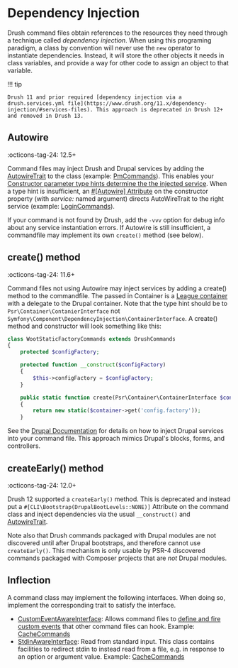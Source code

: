Dependency Injection
==================

Drush command files obtain references to the resources they need through a technique called _dependency injection_. When using this programing paradigm, a class by convention will never use the `new` operator to instantiate dependencies. Instead, it will store the other objects it needs in  class variables, and provide a way for other code to assign an object to that variable.

!!! tip

    Drush 11 and prior required [dependency injection via a drush.services.yml file](https://www.drush.org/11.x/dependency-injection/#services-files). This approach is deprecated in Drush 12+ and removed in Drush 13.

Autowire
------------------
:octicons-tag-24: 12.5+

Command files may inject Drush and Drupal services by adding the [AutowireTrait](https://github.com/drush-ops/drush/blob/13.x/src/Commands/AutowireTrait.php) to the class (example: [PmCommands](https://github.com/drush-ops/drush/blob/13.x/src/Commands/pm/PmCommands.php)). This enables your [Constructor parameter type hints determine the the injected service](https://www.drupal.org/node/3396179). When a type hint is insufficient, an [#[Autowire] Attribute](https://www.drupal.org/node/3396179) on the constructor property (with _service:_ named argument) directs AutoWireTrait to the right service (example: [LoginCommands](https://github.com/drush-ops/drush/blob/13.x/src/Commands/core/LoginCommands.php)).

If your command is not found by Drush, add the `-vvv` option for debug info about any service instantiation errors. If Autowire is still insufficient, a commandfile may implement its own `create()` method (see below).

create() method
------------------
:octicons-tag-24: 11.6+

Command files not using Autowire may inject services by adding a create() method to the commandfile. The passed in Container is a [League container](https://container.thephpleague.com/) with a delegate to the Drupal container. Note that the type hint should be to `Psr\Container\ContanierInterface` not `Symfony\Component\DependencyInjection\ContainerInterface`. A create() method and constructor will look something like this:
```php
class WootStaticFactoryCommands extends DrushCommands
{
    protected $configFactory;

    protected function __construct($configFactory)
    {
        $this->configFactory = $configFactory;
    }

    public static function create(Psr\Container\ContainerInterface $container): self
    {
        return new static($container->get('config.factory'));
    }
```
See the [Drupal Documentation](https://www.drupal.org/docs/drupal-apis/services-and-dependency-injection/services-and-dependency-injection-in-drupal-8#s-injecting-dependencies-into-controllers-forms-and-blocks) for details on how to inject Drupal services into your command file. This approach mimics Drupal's blocks, forms, and controllers.

createEarly() method
------------------
:octicons-tag-24: 12.0+

Drush 12 supported a `createEarly()` method. This is deprecated and instead put a `#[CLI\Bootstrap(DrupalBootLevels::NONE)]` Attribute on the command class and inject dependencies via the usual `__construct()` and [AutowireTrait](https://github.com/drush-ops/drush/blob/13.x/src/Commands/AutowireTrait.php). 

Note also that Drush commands packaged with Drupal modules are not discovered
until after Drupal bootstraps, and therefore cannot use `createEarly()`. This
mechanism is only usable by PSR-4 discovered commands packaged with Composer
projects that are *not* Drupal modules.


Inflection
-----------------
A command class may implement the following interfaces. When doing so, implement the corresponding trait to satisfy the interface.

- [CustomEventAwareInterface](https://github.com/consolidation/annotated-command/blob/4.x/src/Events/CustomEventAwareInterface.php): Allows command files to [define and fire custom events](hooks.md) that other command files can hook. Example: [CacheCommands](https://github.com/drush-ops/drush/blob/13.x/src/Commands/core/CacheCommands.php)
- [StdinAwareInterface](https://github.com/consolidation/annotated-command/blob/4.x/src/Input/StdinAwareInterface.php): Read from standard input. This class contains facilities to redirect stdin to instead read from a file, e.g. in response to an option or argument value. Example: [CacheCommands](https://github.com/drush-ops/drush/blob/13.x/src/Commands/core/CacheCommands.php)

